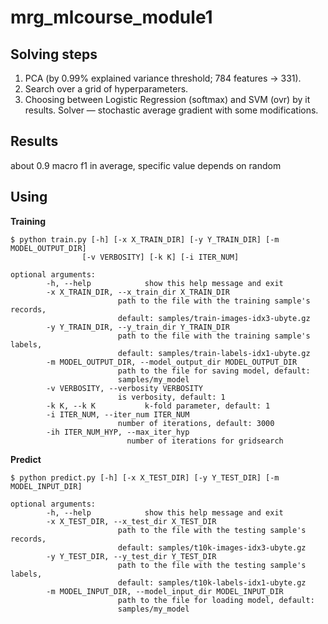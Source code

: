 # mrg_mlcourse_module1
## Solving steps
1. PCA (by 0.99% explained variance threshold; 784 features -> 331). 
2. Search over a grid of hyperparameters.
3. Choosing between Logistic Regression (softmax) and SVM (ovr) by it results.
Solver — stochastic average gradient with some modifications.
## Results
about 0.9 macro f1 in average, specific value depends on random
## Using
**Training**
```shell
$ python train.py [-h] [-x X_TRAIN_DIR] [-y Y_TRAIN_DIR] [-m MODEL_OUTPUT_DIR]
                [-v VERBOSITY] [-k K] [-i ITER_NUM]

optional arguments:
        -h, --help            show this help message and exit
        -x X_TRAIN_DIR, --x_train_dir X_TRAIN_DIR
                        path to the file with the training sample's records,
                        default: samples/train-images-idx3-ubyte.gz
        -y Y_TRAIN_DIR, --y_train_dir Y_TRAIN_DIR
                        path to the file with the training sample's labels,
                        default: samples/train-labels-idx1-ubyte.gz
        -m MODEL_OUTPUT_DIR, --model_output_dir MODEL_OUTPUT_DIR
                        path to the file for saving model, default:
                        samples/my_model
        -v VERBOSITY, --verbosity VERBOSITY
                        is verbosity, default: 1
        -k K, --k K           k-fold parameter, default: 1
        -i ITER_NUM, --iter_num ITER_NUM
                        number of iterations, default: 3000
        -ih ITER_NUM_HYP, --max_iter_hyp
                          number of iterations for gridsearch
```

**Predict**
```shell
$ python predict.py [-h] [-x X_TEST_DIR] [-y Y_TEST_DIR] [-m MODEL_INPUT_DIR]

optional arguments:
        -h, --help            show this help message and exit
        -x X_TEST_DIR, --x_test_dir X_TEST_DIR
                        path to the file with the testing sample's records,
                        default: samples/t10k-images-idx3-ubyte.gz
        -y Y_TEST_DIR, --y_test_dir Y_TEST_DIR
                        path to the file with the testing sample's labels,
                        default: samples/t10k-labels-idx1-ubyte.gz
        -m MODEL_INPUT_DIR, --model_input_dir MODEL_INPUT_DIR
                        path to the file for loading model, default:
                        samples/my_model
```
